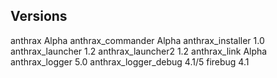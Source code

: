 Versions
---------------------------------------
anthrax								Alpha
anthrax_commander					Alpha
anthrax_installer					1.0
anthrax_launcher					1.2
anthrax_launcher2					1.2
anthrax_link						Alpha
anthrax_logger						5.0
anthrax_logger_debug				4.1/5
firebug								4.1